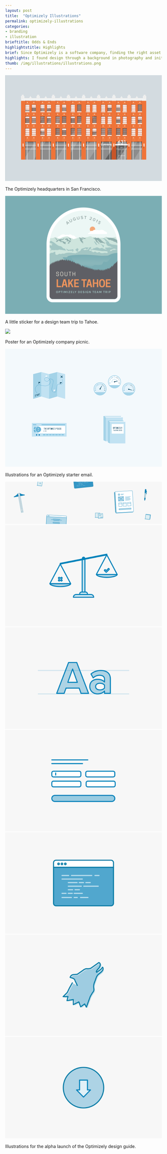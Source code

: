 ```yaml
---
layout: post
title:  "Optimizely Illustrations"
permalink: optimizely-illustrations
categories:
- branding
- illustration
brieftitle: Odds & Ends
highlightstitle: Highlights
brief: Since Optimizely is a software company, finding the right asset to accompany a design isn't always obvious. Since stock photography can sometimes feel bland or uninspired, we use illustrations to fill in the gaps and add personality to the site. When designing for internal swag, we give ourselves a bit more room for experimentation.
highlights: I found design through a background in photography and initially had no idea how large a role illustration could play in the design process. Though I'm still somewhat of a reluctant illustrator (typography is my one true love), I've come to really enjoy playing around with new illustration styles and techniques.
thumb: /img/illustrations/illustrations.png
---
```


<div class="margin-bottom">
  <div class="border margin-image">
    <img src="/img/illustrations/office.png">
  </div>
  <p class="caption">The Optimizely headquarters in San Francisco.</p>
</div>

<div class="margin-bottom">
  <div class="border margin-image">
    <img src="/img/illustrations/tahoe.png">
  </div>
  <p class="caption">A little sticker for a design team trip to Tahoe.</p>
</div>

<div class="margin-bottom">
  <div class="border margin-image">
    <img src="/img/illustrations/companypicnic.png">
  </div>
  <p class="caption">Poster for an Optimizely company picnic.</p>
</div>

<div class="margin-bottom">
  <div class="border margin-image">
    <img src="/img/illustrations/email.png">
  </div>
  <p class="caption">Illustrations for an Optimizely starter email.</p>
</div>

<div class="flush--bottom">
  <div class="border-flush">
    <div class="margin-image">
      <img src="/img/illustrations/hero.svg">
    </div>
    <div class="flexbox flex-wrap">
      <div class="third-img">
        <img class="margin-image" src="/img/illustrations/values.svg">
      </div>
      <div class="third-img">
        <img class="margin-image" src="/img/illustrations/brand.svg">
      </div>
      <div class="third-img">
        <img class="margin-image" src="/img/illustrations/patterns.svg">
      </div>
      <div class="third-img">
        <img class="margin-image-mobile" src="/img/illustrations/oui.svg">
      </div>
      <div class="third-img">
        <img class="margin-image-mobile" src="/img/illustrations/personas.svg">
      </div>
      <div class="third-img">
        <img src="/img/illustrations/resources.svg">
      </div>
    </div>
  </div>
  <p class="caption flush--bottom">Illustrations for the alpha launch of the Optimizely design guide.</p>
</div>
